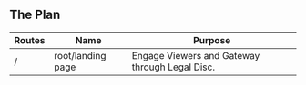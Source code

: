 ## The Plan

| Routes			| Name										| Purpose |
------------- |-------------------------|---------|
| /						| root/landing page				| Engage Viewers and Gateway through Legal Disc. |
